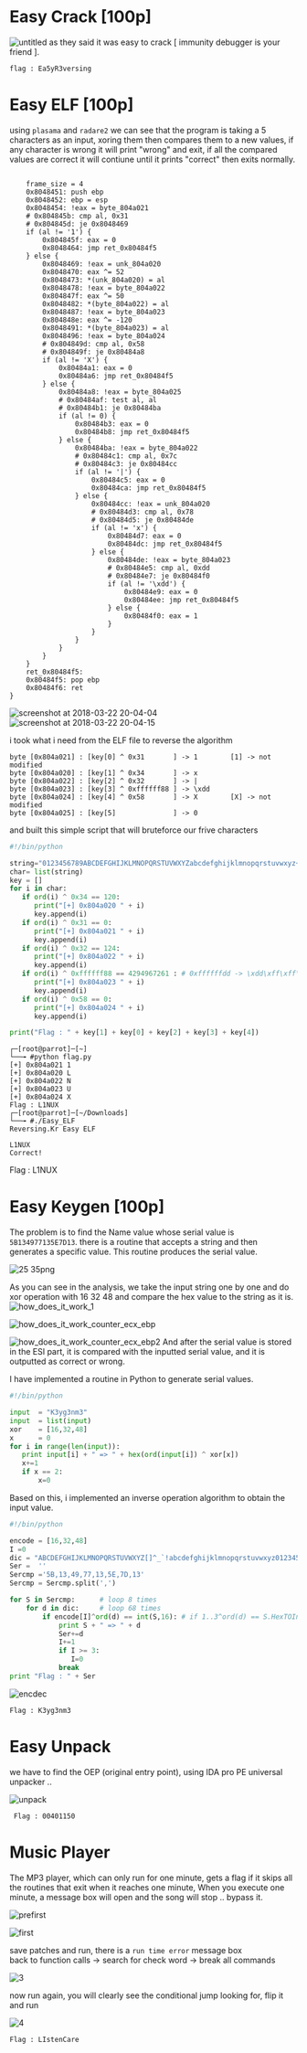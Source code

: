 # Easy Crack [100p]
![untitled](https://user-images.githubusercontent.com/22657154/37673636-6499f57c-2c79-11e8-889e-79660c64b470.png)
as they said it was easy to crack [ immunity debugger is your friend ].
```
flag : Ea5yR3versing
```
# Easy ELF [100p]
using ```plasama``` and ```radare2``` we can see that the program is taking a 5 characters as an input, xoring them then compares them to a new values, if any character is wrong it will print "wrong" and exit, if all the compared values are correct it will contiune until it prints "correct" then exits normally.
```assembly 

    frame_size = 4
    0x8048451: push ebp
    0x8048452: ebp = esp
    0x8048454: !eax = byte_804a021
    # 0x804845b: cmp al, 0x31
    # 0x804845d: je 0x8048469
    if (al != '1') {
        0x804845f: eax = 0
        0x8048464: jmp ret_0x80484f5
    } else {
        0x8048469: !eax = unk_804a020
        0x8048470: eax ^= 52
        0x8048473: *(unk_804a020) = al
        0x8048478: !eax = byte_804a022
        0x804847f: eax ^= 50
        0x8048482: *(byte_804a022) = al
        0x8048487: !eax = byte_804a023
        0x804848e: eax ^= -120
        0x8048491: *(byte_804a023) = al
        0x8048496: !eax = byte_804a024
        # 0x804849d: cmp al, 0x58
        # 0x804849f: je 0x80484a8
        if (al != 'X') {
            0x80484a1: eax = 0
            0x80484a6: jmp ret_0x80484f5
        } else {
            0x80484a8: !eax = byte_804a025
            # 0x80484af: test al, al
            # 0x80484b1: je 0x80484ba
            if (al != 0) {
                0x80484b3: eax = 0
                0x80484b8: jmp ret_0x80484f5
            } else {
                0x80484ba: !eax = byte_804a022
                # 0x80484c1: cmp al, 0x7c
                # 0x80484c3: je 0x80484cc
                if (al != '|') {
                    0x80484c5: eax = 0
                    0x80484ca: jmp ret_0x80484f5
                } else {
                    0x80484cc: !eax = unk_804a020
                    # 0x80484d3: cmp al, 0x78
                    # 0x80484d5: je 0x80484de
                    if (al != 'x') {
                        0x80484d7: eax = 0
                        0x80484dc: jmp ret_0x80484f5
                    } else {
                        0x80484de: !eax = byte_804a023
                        # 0x80484e5: cmp al, 0xdd
                        # 0x80484e7: je 0x80484f0
                        if (al != '\xdd') {
                            0x80484e9: eax = 0
                            0x80484ee: jmp ret_0x80484f5
                        } else {
                            0x80484f0: eax = 1
                        }
                    }
                }
            }
        }
    }
    ret_0x80484f5:
    0x80484f5: pop ebp
    0x80484f6: ret
}
```
![screenshot at 2018-03-22 20-04-04](https://user-images.githubusercontent.com/22657154/37817468-485b30d0-2e4d-11e8-8ea3-80cdd19b0573.png)
![screenshot at 2018-03-22 20-04-15](https://user-images.githubusercontent.com/22657154/37817481-4d43c8dc-2e4d-11e8-8e46-9c6d65c104a4.png)

i took what i need from the ELF file to reverse the algorithm 
```assembly 
byte [0x804a021] : [key[0] ^ 0x31       ] -> 1        [1] -> not modified
byte [0x804a020] : [key[1] ^ 0x34       ] -> x
byte [0x804a022] : [key[2] ^ 0x32       ] -> |
byte [0x804a023] : [key[3] ^ 0xffffff88 ] -> \xdd
byte [0x804a024] : [key[4] ^ 0x58       ] -> X        [X] -> not modified
byte [0x804a025] : [key[5]              ] -> 0

```
and built this simple script that will bruteforce our frive characters 
```python
#!/bin/python

string="0123456789ABCDEFGHIJKLMNOPQRSTUVWXYZabcdefghijklmnopqrstuvwxyz+-*/|()*&^^%$#@!~`"
char= list(string)
key = []
for i in char:
   if ord(i) ^ 0x34 == 120:
      print("[+] 0x804a020 " + i)
      key.append(i)
   if ord(i) ^ 0x31 == 0:
      print("[+] 0x804a021 " + i)
      key.append(i)
   if ord(i) ^ 0x32 == 124:
      print("[+] 0x804a022 " + i)
      key.append(i)
   if ord(i) ^ 0xffffff88 == 4294967261 : # 0xffffffdd -> \xdd\xff\xff\xff
      print("[+] 0x804a023 " + i)
      key.append(i)
   if ord(i) ^ 0x58 == 0:
      print("[+] 0x804a024 " + i)
      key.append(i)

print("Flag : " + key[1] + key[0] + key[2] + key[3] + key[4])

```
```assembly 
┌─[root@parrot]─[~]
└──╼ #python flag.py 
[+] 0x804a021 1
[+] 0x804a020 L
[+] 0x804a022 N
[+] 0x804a023 U
[+] 0x804a024 X
Flag : L1NUX
┌─[root@parrot]─[~/Downloads]
└──╼ #./Easy_ELF 
Reversing.Kr Easy ELF

L1NUX
Correct!
```
Flag : L1NUX

# Easy Keygen [100p]
The problem is to find the Name value whose serial value is ```5B134977135E7D13```.
there is a routine that accepts a string and then generates a specific value. This routine produces the serial value.

![25 35png](https://user-images.githubusercontent.com/22657154/39253485-42b26fe8-48a8-11e8-95ff-ce9f8a661c40.png)

As you can see in the analysis, we take the input string one by one and do xor operation with 16 32 48 and compare the hex value to the string as it is.
![how_does_it_work_1](https://user-images.githubusercontent.com/22657154/39252905-efe4154c-48a6-11e8-887e-8207bfb105cf.png)

![how_does_it_work_counter_ecx_ebp](https://user-images.githubusercontent.com/22657154/39252960-1502394e-48a7-11e8-8f9e-eb10088add7b.png)

![how_does_it_work_counter_ecx_ebp2](https://user-images.githubusercontent.com/22657154/39252963-17051162-48a7-11e8-8dd0-1aaec6ba8233.png)
And after the serial value is stored in the ESI part, it is compared with the inputted serial value, and it is outputted as correct or wrong.

I have implemented a routine in Python to generate serial values.
```python
#!/bin/python

input  = "K3yg3nm3"
input  = list(input)
xor    = [16,32,48]
x      = 0
for i in range(len(input)):
   print input[i] + " => " + hex(ord(input[i]) ^ xor[x])
   x+=1
   if x == 2:
       x=0

```
Based on this, i implemented an inverse operation algorithm to obtain the input value.
```python
#!/bin/python

encode = [16,32,48]
I =0
dic = "ABCDEFGHIJKLMNOPQRSTUVWXYZ[]^_`!abcdefghijklmnopqrstuvwxyz0123456789"
Ser =  ''
Sercmp ='5B,13,49,77,13,5E,7D,13'
Sercmp = Sercmp.split(',')

for S in Sercmp:      # loop 8 times
    for d in dic:     # loop 68 times
        if encode[I]^ord(d) == int(S,16): # if 1..3^ord(d) == S.HexTOInt
            print S + " => " + d
            Ser+=d
            I+=1
            if I >= 3:
               I=0
            break
print "Flag : " + Ser
```
![encdec](https://user-images.githubusercontent.com/22657154/39253192-907f2e1a-48a7-11e8-9c75-62435c5bb0c5.png)

``` Flag : K3yg3nm3 ```

# Easy Unpack
we have to find the OEP (original entry point), using IDA pro PE universal unpacker ..

![unpack](https://user-images.githubusercontent.com/22657154/39267247-989a1b6c-48cc-11e8-9074-3178a1f9c430.png)

``` Flag : 00401150```

# Music Player
The MP3 player, which can only run for one minute, gets a flag if it skips all the routines that exit when it reaches one minute, When you execute one minute, a message box will open and the song will stop .. bypass it.

![prefirst](https://user-images.githubusercontent.com/22657154/42221835-bc77d104-7ed3-11e8-949b-a3c0d961b673.png)

![first](https://user-images.githubusercontent.com/22657154/42221836-bd57ad9c-7ed3-11e8-9097-73ad1eb26138.png)

save patches and run, there is a ```run time error``` message box
<br>
back to function calls -> search for check word -> break all commands

![3](https://user-images.githubusercontent.com/22657154/42222006-47afbb1a-7ed4-11e8-9ed8-0c37fa6388e8.png)

now run again, you will clearly see the conditional jump looking for, flip it and run 

![4](https://user-images.githubusercontent.com/22657154/42222116-7f5ec718-7ed4-11e8-9d5d-f637703f8043.png)

```Flag : LIstenCare ```

